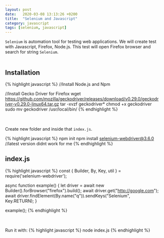 ```yaml
---
layout: post
date:   2020-03-08 13:13:26 +0200
title:  "Selenium and Javascript"
category: javascript
tags: [selenium, javascript]
---
```

`Selenium` is automation tool for testing web applications. 
We will create test with Javascript, Firefox, Node.js. This test will open Firefox browser and search for string `Selenium`.
<br /><br />

<h2>Installation</h2>
{% highlight javascript %}
//Install Node.js and Npm

//Install Gecko Driver for Firefox
wget https://github.com/mozilla/geckodriver/releases/download/v0.29.0/geckodriver-v0.29.0-linux64.tar.gz
tar -xvzf geckodriver*
chmod +x geckodriver
sudo mv geckodriver /usr/local/bin/
{% endhighlight %}

<br /><br />
Create new folder and inside that `index.js`.
<br />

{% highlight javascript %}
npm init
npm install selenium-webdriver@3.6.0  //latest version didnt work for me
{% endhighlight %}


<h2>index.js</h2>
{% highlight javascript %}
const { Builder, By, Key, util } = require('selenium-webdriver');

async function example() {
  let driver = await new Builder().forBrowser("firefox").build();
  await driver.get("http://google.com");
  await driver.findElement(By.name("q")).sendKeys("Selenium", Key.RETURN);
}

example();
{% endhighlight %}

<br /><br />
Run it with:
{% highlight javascript %}
node index.js
{% endhighlight %}